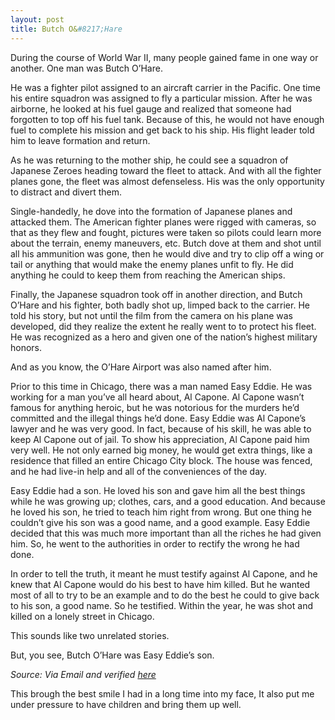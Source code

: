 ```yaml
---
layout: post
title: Butch O&#8217;Hare
---
```

During the course of World War II, many people gained fame in one way or another. One man was Butch O&#8217;Hare.

He was a fighter pilot assigned to an aircraft carrier in the Pacific. One time his entire squadron was assigned to fly a particular mission. After he was airborne, he looked at his fuel gauge and realized that someone had forgotten to top off his fuel tank. Because of this, he would not have enough fuel to complete his mission and get back to his ship. His flight leader told him to leave formation and return.

As he was returning to the mother ship, he could see a squadron of Japanese Zeroes heading toward the fleet to attack. And with all the fighter planes gone, the fleet was almost defenseless. His was the only opportunity to distract and divert them.

Single-handedly, he dove into the formation of Japanese planes and attacked them. The American fighter planes were rigged with cameras, so that as they flew and fought, pictures were taken so pilots could learn more about the terrain, enemy maneuvers, etc. Butch dove at them and shot until all his ammunition was gone, then he would dive and try to clip off a wing or tail or anything that would make the enemy planes unfit to fly. He did anything he could to keep them from reaching the American ships.

Finally, the Japanese squadron took off in another direction, and Butch O&#8217;Hare and his fighter, both badly shot up, limped back to the carrier. He told his story, but not until the film from the camera on his plane was developed, did they realize the extent he really went to to protect his fleet. He was recognized as a hero and given one of the nation&#8217;s highest military honors.

And as you know, the O&#8217;Hare Airport was also named after him.

Prior to this time in Chicago, there was a man named Easy Eddie. He was working for a man you&#8217;ve all heard about, Al Capone. Al Capone wasn&#8217;t famous for anything heroic, but he was notorious for the murders he&#8217;d committed and the illegal things he&#8217;d done. Easy Eddie was Al Capone&#8217;s lawyer and he was very good. In fact, because of his skill, he was able to keep Al Capone out of jail. To show his appreciation, Al Capone paid him very well. He not only earned big money, he would get extra things, like a residence that filled an entire Chicago City block. The house was fenced, and he had live-in help and all of the conveniences of the day.

Easy Eddie had a son. He loved his son and gave him all the best things while he was growing up; clothes, cars, and a good education. And because he loved his son, he tried to teach him right from wrong. But one thing he couldn&#8217;t give his son was a good name, and a good example. Easy Eddie decided that this was much more important than all the riches he had given him. So, he went to the authorities in order to rectify the wrong he had done.

In order to tell the truth, it meant he must testify against Al Capone, and he knew that Al Capone would do his best to have him killed. But he wanted most of all to try to be an example and to do the best he could to give back to his son, a good name. So he testified. Within the year, he was shot and killed on a lonely street in Chicago.

This sounds like two unrelated stories.

But, you see, Butch O&#8217;Hare was Easy Eddie&#8217;s son.

*Source: Via Email and verified [here][1]*

This brough the best smile I had in a long time into my face, It also put me under pressure to have children and bring them up well.

 [1]: http://www.snopes.com/military/charliebrown.asp
